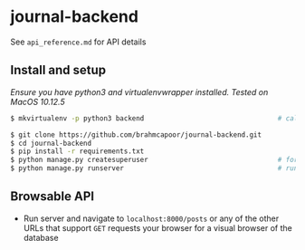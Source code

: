 # journal-backend

See `api_reference.md` for API details

## Install and setup
_Ensure you have python3 and virtualenvwrapper installed. Tested on MacOS 10.12.5_
```bash
$ mkvirtualenv -p python3 backend                                 # call the env whatever you want

$ git clone https://github.com/brahmcapoor/journal-backend.git
$ cd journal-backend
$ pip install -r requirements.txt
$ python manage.py createsuperuser                                # for auth purposes
$ python manage.py runserver                                      # runs server on port 8000
```

## Browsable API

* Run server and navigate to `localhost:8000/posts` or any of the other URLs that support `GET` requests your browser for a visual browser of the database